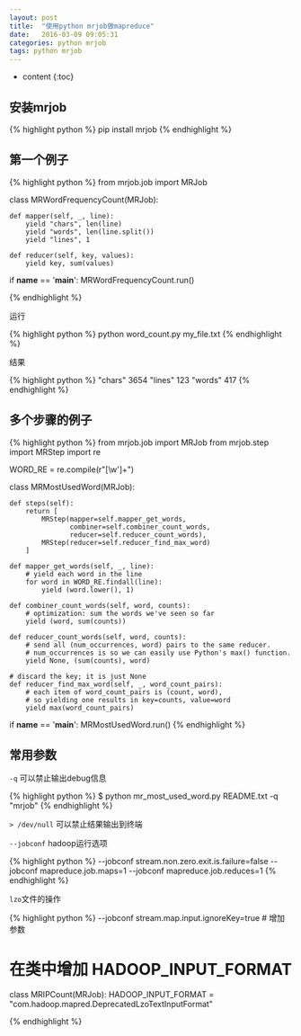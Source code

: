 ```yaml
---
layout: post
title:  "使用python mrjob做mapreduce"
date:   2016-03-09 09:05:31
categories: python mrjob
tags: python mrjob
---
```


* content
{:toc}


## 安装mrjob
{% highlight python %}
pip install mrjob
{% endhighlight %}

## 第一个例子
{% highlight python %}
from mrjob.job import MRJob


class MRWordFrequencyCount(MRJob):

    def mapper(self, _, line):
        yield "chars", len(line)
        yield "words", len(line.split())
        yield "lines", 1

    def reducer(self, key, values):
        yield key, sum(values)


if __name__ == '__main__':
    MRWordFrequencyCount.run()

{% endhighlight %}

运行

{% highlight python %}
python word_count.py my_file.txt
{% endhighlight %}

结果

{% highlight python %}
"chars" 3654
"lines" 123
"words" 417
{% endhighlight %}

## 多个步骤的例子

{% highlight python %}
from mrjob.job import MRJob
from mrjob.step import MRStep
import re

WORD_RE = re.compile(r"[\w']+")


class MRMostUsedWord(MRJob):

    def steps(self):
        return [
            MRStep(mapper=self.mapper_get_words,
                   combiner=self.combiner_count_words,
                   reducer=self.reducer_count_words),
            MRStep(reducer=self.reducer_find_max_word)
        ]

    def mapper_get_words(self, _, line):
        # yield each word in the line
        for word in WORD_RE.findall(line):
            yield (word.lower(), 1)

    def combiner_count_words(self, word, counts):
        # optimization: sum the words we've seen so far
        yield (word, sum(counts))

    def reducer_count_words(self, word, counts):
        # send all (num_occurrences, word) pairs to the same reducer.
        # num_occurrences is so we can easily use Python's max() function.
        yield None, (sum(counts), word)

    # discard the key; it is just None
    def reducer_find_max_word(self, _, word_count_pairs):
        # each item of word_count_pairs is (count, word),
        # so yielding one results in key=counts, value=word
        yield max(word_count_pairs)


if __name__ == '__main__':
    MRMostUsedWord.run()
{% endhighlight %}

## 常用参数

`-q` 可以禁止输出debug信息

{% highlight python %}
$ python mr_most_used_word.py README.txt -q
"mrjob"
{% endhighlight %}


`> /dev/null` 可以禁止结果输出到终端


`--jobconf` hadoop运行选项

{% highlight python %}
--jobconf stream.non.zero.exit.is.failure=false
--jobconf mapreduce.job.maps=1
--jobconf mapreduce.job.reduces=1
{% endhighlight %}

`lzo`文件的操作

{% highlight python %}
--jobconf stream.map.input.ignoreKey=true # 增加参数

# 在类中增加 HADOOP_INPUT_FORMAT
class MRIPCount(MRJob):
    HADOOP_INPUT_FORMAT = "com.hadoop.mapred.DeprecatedLzoTextInputFormat"

{% endhighlight %}


